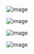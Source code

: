 ![image](https://user-images.githubusercontent.com/33375292/148604910-022c879c-0427-42db-894d-70e200570b64.png)

![image](https://user-images.githubusercontent.com/33375292/148604942-a96dedd6-9745-4cc2-a7d5-610929546ffb.png)

![image](https://user-images.githubusercontent.com/33375292/148604998-53ea1da9-463c-4a07-8d66-e92e46304787.png)

![image](https://user-images.githubusercontent.com/33375292/148605016-51f33760-4aae-4195-8820-d43825cee0bc.png)
